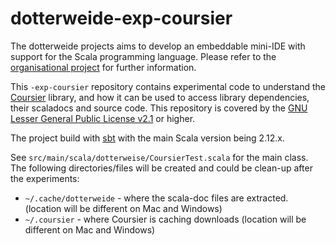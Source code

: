 # dotterweide-exp-coursier

The dotterweide projects aims to develop an embeddable mini-IDE with support for the Scala programming language. Please refer to the
[organisational project](https://github.com/dotterweide/dotterweide-org) for further information.

This `-exp-coursier` repository contains experimental code to understand the [Coursier](https://get-coursier.io/) library, and
how it can be used to access library dependencies, their scaladocs and source code.
This repository is covered by the [GNU Lesser General Public License v2.1](https://www.gnu.org/licenses/lgpl-2.1.txt) or higher.

The project build with [sbt](http://www.scala-sbt.org/) with the main Scala version being 2.12.x.

See `src/main/scala/dotterweise/CoursierTest.scala` for the main class. The following directories/files will be created and
could be clean-up after the experiments:

 - `~/.cache/dotterweide` - where the scala-doc files are extracted. (location will be different on Mac and Windows)
 - `~/.coursier` - where Coursier is caching downloads (location will be different on Mac and Windows)

